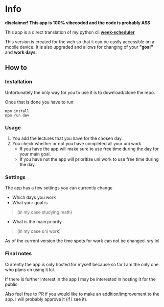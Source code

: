 # Info

**disclaimer! This app is 100% vibecoded and the code is probably ASS**

This app is a direct translation of my python cli **[week-scheduler](https://github.com/kebabzter/week-scheduler.git)**

This version is created for the web so that it can be easily accessible on a mobile device.
It is also upgraded and allows for changing of your **"goal"** and **work days**.

## How to

### Installation

Unfortunately the only way for you to use it is to download/clone the repo.

Once that is done you have to run 

```
npm install
npm run dev
```

### Usage

1. You add the lectures that you have for the chosen day.
2. You check whether or not you have completed all your uni work
    - If you have the app will make sure to use free time during the day for your main goal.
    - If you have not the app will prioritize uni work to use free time during the day.

### Settings

The app has a few settings you can currently change

  - Which days you work
  - What your goal is 
  >(in my case studying math)
  - What is the main priority 
  >(in my case uni work)

As of the current version the time spots for work can not be changed. sry lol

### Final notes
Currently the app is only hosted for myself because so far I am the only one who plans on using it lol.

If there is further interest in the app I may be interested in hosting it for the public

Also feel free to PR if you would like to make an addition/improvement to the app. I will probably approve it (if I see it).
